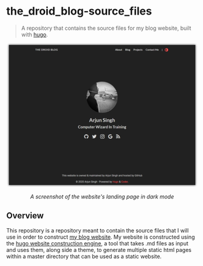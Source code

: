 # the_droid_blog-source_files

> A repository that contains the source files for my blog website, built with [hugo](https://gohugo.io).

![Screenshot](./Droid_Blog-Comp_Dark-Shadowed.png)

<p align="center"><i>A screenshot of the website's landing page in dark mode</i></p>

## Overview

This repository is a repository meant to contain the source files that I will use in order to construct [my blog website](https://arjdroid.github.io). My website is constructed using the [hugo website construction engine](https://gohugo.io), a tool that takes .md files as input and uses them, along side a theme, to generate multiple static html pages within a master directory that can be used as a static website.
  
